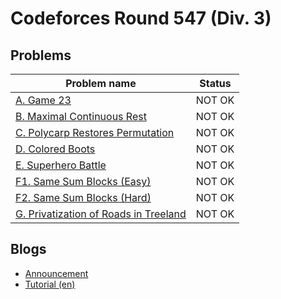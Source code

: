 # Codeforces Round 547 (Div. 3)

## Problems

|Problem name|Status|
|------------|---------|
| [A. Game 23](problems/A._Game_23.md)|NOT OK|
| [B. Maximal Continuous Rest](problems/B._Maximal_Continuous_Rest.md)|NOT OK|
| [C. Polycarp Restores Permutation](problems/C._Polycarp_Restores_Permutation.md)|NOT OK|
| [D. Colored Boots](problems/D._Colored_Boots.md)|NOT OK|
| [E. Superhero Battle](problems/E._Superhero_Battle.md)|NOT OK|
| [F1. Same Sum Blocks (Easy)](problems/F1._Same_Sum_Blocks_(Easy).md)|NOT OK|
| [F2. Same Sum Blocks (Hard)](problems/F2._Same_Sum_Blocks_(Hard).md)|NOT OK|
| [G. Privatization of Roads in Treeland](problems/G._Privatization_of_Roads_in_Treeland.md)|NOT OK|
## Blogs

- [Announcement](blogs/Announcement.md)
- [Tutorial (en)](blogs/Tutorial_(en).md)
